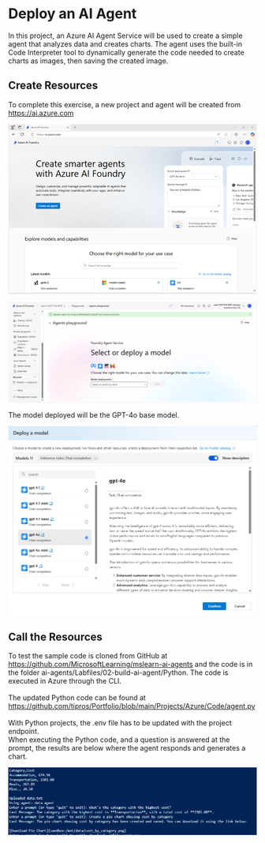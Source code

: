# Deploy an AI Agent

In this project, an Azure AI Agent Service will be used to create a simple agent that analyzes data and creates charts. 
The agent uses the built-in Code Interpreter tool to dynamically generate the code needed to create charts as images, then saving the created image.
 </br>

## Create Resources
To complete this exercise, a new project and agent will be created from https://ai.azure.com
<p><img src="https://github.com/tipros/Portfolio/blob/main/Projects/Azure/Images/Agent/ai-foundry-home.png"/></p>
<p><img src="https://github.com/tipros/Portfolio/blob/main/Projects/Azure/Images/Agent/ai-foundry-agents-playground.png"/></p>
The model deployed will be the GPT-4o base model.
<p><img src="https://github.com/tipros/Portfolio/blob/main/Projects/Azure/Images/Agent/ai-foundry_deploye_gpt4o.png"/></p>

## Call the Resources
To test  the sample code is cloned from GitHub at https://github.com/MicrosoftLearning/mslearn-ai-agents
and the code is in the folder ai-agents/Labfiles/02-build-ai-agent/Python. The code is executed in Azure through the CLI.
</br></br>
The updated Python code can be found at https://github.com/tipros/Portfolio/blob/main/Projects/Azure/Code/agent.py
</br></br>
With Python projects, the .env file has to be updated with the project endpoint.
</br>
When executing the Python code, and a question is answered at the prompt, the results are below where the agent responds and generates a chart.
<p><img src="https://github.com/tipros/Portfolio/blob/main/Projects/Azure/Images/Agent/agent-prompt.png"/></p>
